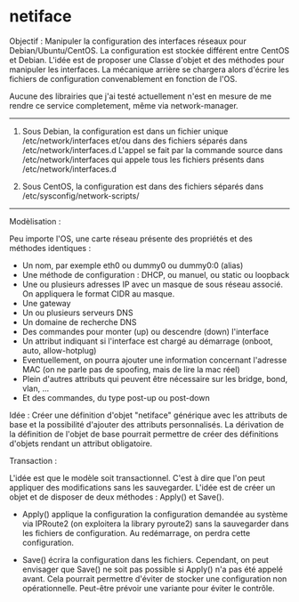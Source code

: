 # netiface
Objectif : Manipuler la configuration des interfaces réseaux pour Debian/Ubuntu/CentOS.
La configuration est stockée différent entre CentOS et Debian.
L'idée est de proposer une Classe d'objet et des méthodes pour manipuler les interfaces.
La mécanique arrière se chargera alors d'écrire les fichiers de configuration convenablement en fonction de l'OS.

Aucune des librairies que j'ai testé actuellement n'est en mesure de me rendre ce service completement, même via network-manager.

----

1. Sous Debian, la configuration est dans un fichier unique /etc/network/interfaces
et/ou dans des fichiers séparés dans /etc/network/interfaces.d
L'appel se fait par la commande source dans /etc/network/interfaces qui appele tous les fichiers présents dans /etc/network/interfaces.d

2. Sous CentOS, la configuration est dans des fichiers séparés dans /etc/sysconfig/network-scripts/

----

Modèlisation :

Peu importe l'OS, une carte réseau présente des propriétés et des méthodes identiques :
- Un nom, par exemple eth0 ou dummy0 ou dummy0:0 (alias)
- Une méthode de configuration : DHCP, ou manuel, ou static ou loopback
- Une ou plusieurs adresses IP avec un masque de sous réseau associé. On appliquera le format CIDR au masque.
- Une gateway
- Un ou plusieurs serveurs DNS
- Un domaine de recherche DNS
- Des commandes pour monter (up) ou descendre (down) l'interface
- Un attribut indiquant si l'interface est chargé au démarrage (onboot, auto, allow-hotplug)
- Eventuellement, on pourra ajouter une information concernant l'adresse MAC (on ne parle pas de spoofing, mais de lire la mac réel)
- Plein d'autres attributs qui peuvent être nécessaire sur les bridge, bond, vlan, ...
- Et des commandes, du type post-up ou post-down

Idée : Créer une définition d'objet "netiface" générique avec les attributs de base et la possibilité d'ajouter des attributs personnalisés. La dérivation de la définition de l'objet de base pourrait permettre de créer des définitions d'objets rendant un attribut obligatoire.

Transaction :

L'idée est que le modèle soit transactionnel. C'est à dire que l'on peut appliquer des modifications sans les sauvegarder.
L'idée est de créer un objet et de disposer de deux méthodes : Apply() et Save().

- Apply() applique la configuration la configuration demandée au système via IPRoute2 (on exploitera la library pyroute2) sans la sauvegarder dans les fichiers de configuration. Au redémarrage, on perdra cette configuration. 

- Save() écrira la configuration dans les fichiers. Cependant, on peut envisager que Save() ne soit pas possible si Apply() n'a pas été appelé avant. Cela pourrait permettre d'éviter de stocker une configuration non opérationnelle. Peut-être prévoir une variante pour éviter le contrôle.
